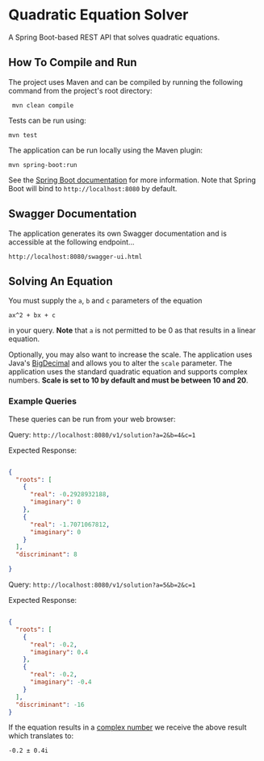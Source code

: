# Quadratic Equation Solver

A Spring Boot-based REST API that solves quadratic equations.

## How To Compile and Run

The project uses Maven and can be compiled by running the following command from the project's root directory:

     mvn clean compile
    
Tests can be run using:

    mvn test
   
The application can be run locally using the Maven plugin:

    mvn spring-boot:run
    
See the [Spring Boot documentation](https://docs.spring.io/spring-boot/docs/current/reference/html/using-boot-running-your-application.html) for more information. Note that Spring Boot will bind to `http://localhost:8080` by default.

## Swagger Documentation

The application generates its own Swagger documentation and is accessible at the following endpoint...

    http://localhost:8080/swagger-ui.html

## Solving An Equation

You must supply the `a`, `b` and `c` parameters of the equation 

```
ax^2 + bx + c
```

in your query. **Note** that `a` is not permitted to be 0 as that results in a linear equation.

Optionally, you may also want to increase the scale. The application uses Java's [BigDecimal](https://docs.oracle.com/javase/8/docs/api/java/math/BigDecimal.html) and allows you to alter the `scale` parameter.
The application uses the standard quadratic equation and supports complex numbers. **Scale is set to 10 by default and must be between 10 and 20**.

### Example Queries

These queries can be run from your web browser:

Query: `http://localhost:8080/v1/solution?a=2&b=4&c=1`

Expected Response:

```json

{
  "roots": [
    {
      "real": -0.2928932188,
      "imaginary": 0
    },
    {
      "real": -1.7071067812,
      "imaginary": 0
    }
  ],
  "discriminant": 8

}

```

Query: `http://localhost:8080/v1/solution?a=5&b=2&c=1`


Expected Response:

```json

{
  "roots": [
    {
      "real": -0.2,
      "imaginary": 0.4
    },
    {
      "real": -0.2,
      "imaginary": -0.4
    }
  ],
  "discriminant": -16
}

```

If the equation results in a [complex number](https://en.wikipedia.org/wiki/Complex_number) we receive the above result which translates to:

    -0.2 ± 0.4i
